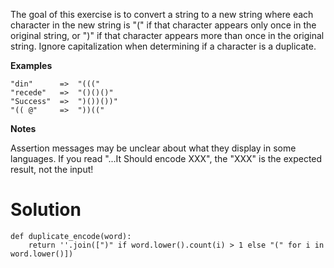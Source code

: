 The goal of this exercise is to convert a string to a new string where each character in the new string is "(" if that character appears only once in the original string, or ")" if that character appears more than once in the original string. Ignore capitalization when determining if a character is a duplicate.

**Examples**
```
"din"      =>  "((("
"recede"   =>  "()()()"
"Success"  =>  ")())())"
"(( @"     =>  "))((" 
```
**Notes**

Assertion messages may be unclear about what they display in some languages. If you read "...It Should encode XXX", the "XXX" is the expected result, not the input!

# Solution

```
def duplicate_encode(word):
    return ''.join([")" if word.lower().count(i) > 1 else "(" for i in word.lower()])
```
